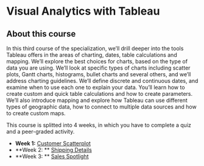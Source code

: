 # Visual Analytics with Tableau

## About this course

In this third course of the specialization, we’ll drill deeper into the tools Tableau offers in the areas of charting, dates, table calculations and mapping. We’ll explore the best choices for charts, based on the type of data you are using. We’ll look at specific types of charts including scatter plots, Gantt charts, histograms, bullet charts and several others, and we’ll address charting guidelines. We’ll define discrete and continuous dates, and examine when to use each one to explain your data. You’ll learn how to create custom and quick table calculations and how to create parameters. We’ll also introduce mapping and explore how Tableau can use different types of geographic data, how to connect to multiple data sources and how to create custom maps.

This course is splitted into 4 weeks, in which you have to complete a quiz and a peer-graded activity.
* **Week 1:** [Customer Scatterplot](./PeerGraded_Activities/Week1/W1_PeerGraded-Assignment_Customer-ScatterPlot.md)
* **Week 2: ** [Shipping Details](./PeerGraded_Activities/Week2/PGA_ShippingDetails.md)
* **Week 3: ** [Sales Spotlight](./PeerGraded_Activities/Week3/Sales_Spotlight.md)
